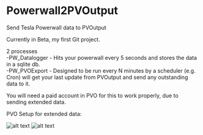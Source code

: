 # Powerwall2PVOutput
Send Tesla Powerwall data to PVOutput

Currently in Beta, my first Git project.

2 processes  
-PW_Datalogger - Hits your powerwall every 5 seconds and stores the data in a sqlite db.  
-PW_PVOExport - Designed to be run every N minutes by a scheduler (e.g. Cron) will get your last update from PVOutput and send any outstanding data to it.

You will need a paid account in PVO for this to work properly, due to sending extended data.

PVO Setup for extended data:

![alt text](https://github.com/ekul135/Powerwall2PVOutput/blob/master/ExtendedData7_8.png)
![alt text](https://github.com/ekul135/Powerwall2PVOutput/blob/master/ExtendedData9_12.png)
